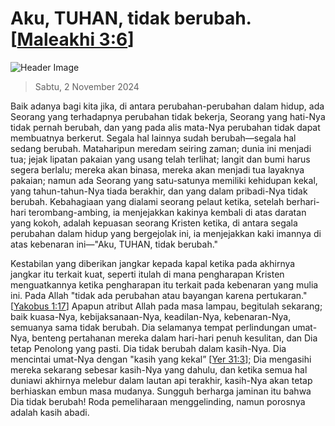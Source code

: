 
# Aku, TUHAN, tidak berubah. [[Maleakhi 3:6](http://alkitab.sabda.org/?Maleakhi%203:6)]

![Header Image](https://alkitab.app/slice/sunrise.jpg)

> Sabtu, 2 November 2024

Baik adanya bagi kita jika, di antara perubahan-perubahan dalam hidup, ada Seorang yang terhadapnya perubahan tidak bekerja, Seorang yang hati-Nya tidak pernah berubah, dan yang pada alis mata-Nya perubahan tidak dapat membuatnya berkerut. Segala hal lainnya sudah berubah—segala hal sedang berubah. Mataharipun meredam seiring zaman; dunia ini menjadi tua; jejak lipatan pakaian yang usang telah terlihat; langit dan bumi harus segera berlalu; mereka akan binasa, mereka akan menjadi tua layaknya pakaian; namun ada Seorang yang satu-satunya memiliki kehidupan kekal, yang tahun-tahun-Nya tiada berakhir, dan yang dalam pribadi-Nya tidak berubah. Kebahagiaan yang dialami seorang pelaut ketika, setelah berhari-hari terombang-ambing, ia menjejakkan kakinya kembali di atas daratan yang kokoh, adalah kepuasan seorang Kristen ketika, di antara segala perubahan dalam hidup yang bergejolak ini, ia menjejakkan kaki imannya di atas kebenaran ini—"Aku, TUHAN, tidak berubah."

Kestabilan yang diberikan jangkar kepada kapal ketika pada akhirnya jangkar itu terkait kuat, seperti itulah di mana pengharapan Kristen menguatkannya ketika pengharapan itu terkait pada kebenaran yang mulia ini. Pada Allah "tidak ada perubahan atau bayangan karena pertukaran." [[Yakobus 1:17](http://alkitab.sabda.org/?Yakobus%201:17)] Apapun atribut Allah pada masa lampau, begitulah sekarang; baik kuasa-Nya, kebijaksanaan-Nya, keadilan-Nya, kebenaran-Nya, semuanya sama tidak berubah. Dia selamanya tempat perlindungan umat-Nya, benteng pertahanan mereka dalam hari-hari penuh kesulitan, dan Dia tetap Penolong yang pasti. Dia tidak berubah dalam kasih-Nya. Dia mencintai umat-Nya dengan "kasih yang kekal” [[Yer 31:3](http://alkitab.sabda.org/?Yer%2031:3)]; Dia mengasihi mereka sekarang sebesar kasih-Nya yang dahulu, dan ketika semua hal duniawi akhirnya melebur dalam lautan api terakhir, kasih-Nya akan tetap berhiaskan embun masa mudanya. Sungguh berharga jaminan itu bahwa Dia tidak berubah! Roda pemeliharaan menggelinding, namun porosnya adalah kasih abadi.
    